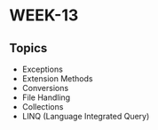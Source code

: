 # WEEK-13

## Topics
* Exceptions
* Extension Methods
* Conversions 
* File Handling
* Collections
* LINQ (Language Integrated Query)

